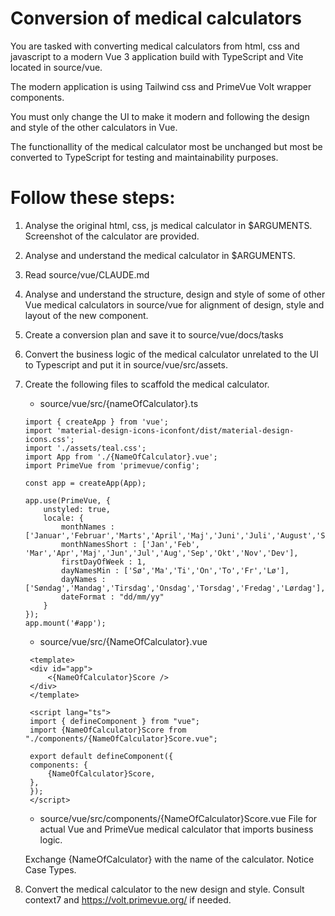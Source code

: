 # Conversion of medical calculators

You are tasked with converting medical calculators from html, css and javascript to a modern Vue 3 application build with TypeScript and Vite located in source/vue.

The modern application is using Tailwind css and PrimeVue Volt wrapper components.

You must only change the UI to make it modern and following the design and style of the other calculators in Vue.

The functionallity of the medical calculator most be unchanged but most be converted to TypeScript for testing and maintainability purposes.

# Follow these steps:
1. Analyse the original html, css, js medical calculator in $ARGUMENTS. Screenshot of the calculator are provided.
2. Analyse and understand the medical calculator in $ARGUMENTS.
3. Read source/vue/CLAUDE.md
4. Analyse and understand the structure, design and style of some of other Vue medical calculators in source/vue for alignment of design, style and layout of the new component. 
5. Create a conversion plan and save it to source/vue/docs/tasks
6. Convert the business logic of the medical calculator unrelated to the UI to Typescript and put it in source/vue/src/assets.
7. Create the following files to scaffold the medical calculator.
    - source/vue/src/{nameOfCalculator}.ts
    ```
    import { createApp } from 'vue'; 
    import 'material-design-icons-iconfont/dist/material-design-icons.css';
    import './assets/teal.css';
    import App from './{NameOfCalculator}.vue';
    import PrimeVue from 'primevue/config';

    const app = createApp(App);

    app.use(PrimeVue, {
        unstyled: true,
        locale: {
            monthNames : ['Januar','Februar','Marts','April','Maj','Juni','Juli','August','September','Oktober','November','December'],
            monthNamesShort : ['Jan','Feb', 'Mar','Apr','Maj','Jun','Jul','Aug','Sep','Okt','Nov','Dev'],
            firstDayOfWeek : 1,
            dayNamesMin : ['Sø','Ma','Ti','On','To','Fr','Lø'],
            dayNames : ['Søndag','Mandag','Tirsdag','Onsdag','Torsdag','Fredag','Lørdag'],
            dateFormat : "dd/mm/yy" 
        }
    });
    app.mount('#app');
    ```

    - source/vue/src/{NameOfCalculator}.vue
   ```
    <template>
    <div id="app">
        <{NameOfCalculator}Score />
    </div>
    </template>

    <script lang="ts">
    import { defineComponent } from "vue";
    import {NameOfCalculator}Score from "./components/{NameOfCalculator}Score.vue";

    export default defineComponent({
    components: {
        {NameOfCalculator}Score,
    },
    });
    </script>
    ```

    - source/vue/src/components/{NameOfCalculator}Score.vue
    File for actual Vue and PrimeVue medical calculator that imports business logic.

    Exchange {NameOfCalculator} with the name of the calculator. Notice Case Types.
8. Convert the medical calculator to the new design and style. Consult context7 and https://volt.primevue.org/ if needed.




